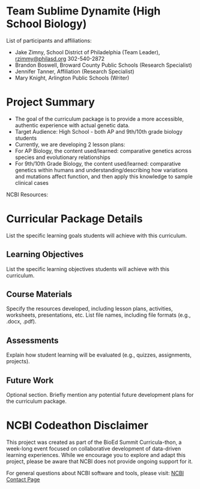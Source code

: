 # Team Sublime Dynamite (High School Biology)

List of participants and affiliations:
- Jake Zimny, School District of Philadelphia (Team Leader), rzimmy@philasd.org 302-540-2872
- Brandon Boswell, Broward County Public Schools (Research Specialist)
- Jennifer Tanner, Affiliation (Research Specialist)
- Mary Knight, Arlington Public Schools (Writer)

# Project Summary
- The goal of the curriculum package is to provide a more accessible, authentic experience with actual genetic data. 
- Target Audience: High School - both AP and 9th/10th grade biology students
- Currently, we are developing 2 lesson plans:
- For AP Biology, the content used/learned: comparative genetics across species and evolutionary relationships
- For 9th/10th Grade Biology, the content used/learned: comparative genetics within humans and understanding/describing how variations and mutations affect function, and then apply this knowledge to sample clinical cases

NCBI Resources:

# Curricular Package Details
List the specific learning goals students will achieve with this curriculum.

## Learning Objectives
List the specific learning objectives students will achieve with this curriculum.

## Course Materials
Specify the resources developed, including lesson plans, activities, worksheets, presentations, etc. List file names, including file formats (e.g., .docx, .pdf).

## Assessments
Explain how student learning will be evaluated (e.g., quizzes, assignments, projects).

## Future Work
Optional section. Briefly mention any potential future development plans for the curriculum package.

# NCBI Codeathon Disclaimer
This project was created as part of the BioEd Summit Curricula-thon, a week-long event focused on collaborative development of data-driven learning experiences. While we encourage you to explore and adapt this project, please be aware that NCBI does not provide ongoing support for it.

For general questions about NCBI software and tools, please visit: [NCBI Contact Page](https://www.ncbi.nlm.nih.gov/home/about/contact/)


